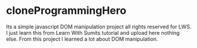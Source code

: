 # cloneProgrammingHero

Its a simple javascript DOM manipulation project all rights reserved for LWS. I just learn this from Learn With Sumits tutorial and upload here nothing else. From this project I learned a lot about DOM 
manipulation.
